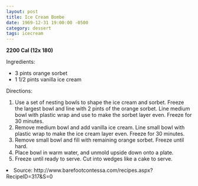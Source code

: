 ```yaml
---
layout: post
title: Ice Cream Bombe
date: 1969-12-31 19:00:00 -0500
category: dessert
tags: icecream
---
```

<b>2200 Cal (12x 180)</b>
<p>Ingredients:</p><ul>
<li>3 pints	orange sorbet</li>
<li>1 1/2 pints	vanilla ice cream</li>
</ul>
<p>Directions:</p>
<ol>
<li>Use a set of nesting bowls to shape the ice cream and sorbet.  Freeze the largest bowl and line with 2 pints of the orange sorbet.  Line medium bowl with plastic wrap and use to make the sorbet layer even.  Freeze for 30 minutes.</li>
<li>Remove medium bowl and add vanilla ice cream.  Line small bowl with plastic wrap to make the ice cream layer even.  Freeze for 30 minutes.</li>
<li>Remove small bowl and fill with remaining orange sorbet.  Freeze until hard.</li>
<li>Place bowl in warm water, and unmold upside down onto a plate.</li>
<li>Freeze until ready to serve.  Cut into wedges like a cake to serve.</li>
</ol>
<li>Source: http://www.barefootcontessa.com/recipes.aspx?RecipeID=317&S=0 </li>
